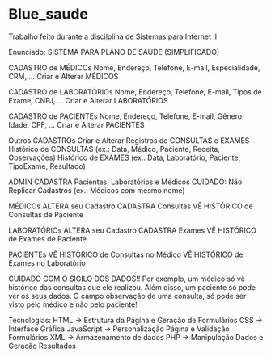 # Blue_saude
Trabalho feito durante a discilplina de Sistemas para Internet II

Enunciado: SISTEMA PARA PLANO DE SAÚDE (SIMPLIFICADO)

CADASTRO de MÉDICOs Nome, Endereço, Telefone, E-mail, Especialidade, CRM, … Criar e Alterar MÉDICOS

CADASTRO de LABORATÓRIOs Nome, Endereço, Telefone, E-mail, Tipos de Exame, CNPJ, … Criar e Alterar LABORATÓRIOS

CADASTRO de PACIENTEs Nome, Endereço, Telefone, E-mail, Gênero, Idade, CPF, … Criar e Alterar PACIENTES

Outros CADASTROs Criar e Alterar Registros de CONSULTAS e EXAMES Histórico de CONSULTAS (ex.: Data, Médico, Paciente, Receita, Observações) Histórico de EXAMES (ex.: Data, Laboratório, Paciente, TipoExame, Resultado)

ADMIN CADASTRA Pacientes, Laboratórios e Médicos CUIDADO: Não Replicar Cadastros (ex.: Médicos com mesmo nome)

MÉDICOs ALTERA seu Cadastro CADASTRA Consultas VÊ HISTÓRICO de Consultas de Paciente

LABORATÓRIOs ALTERA seu Cadastro CADASTRA Exames VÊ HISTÓRICO de Exames de Paciente

PACIENTEs VÊ HISTÓRICO de Consultas no Médico VÊ HISTÓRICO de Exames no Laboratório

CUIDADO COM O SIGILO DOS DADOS!! Por exemplo, um médico só vê histórico das consultas que ele realizou. Além disso, um paciente só pode ver os seus dados. O campo observação de uma consulta, só pode ser visto pelo médico e não pelo paciente!

Tecnologias: HTML -> Estrutura da Página e Geração de Formulários 
CSS -> Interface Gráfica JavaScript -> Personalização Página e Validação Formulários 
XML -> Armazenamento de dados 
PHP -> Manipulação Dados e Geracão Resultados
